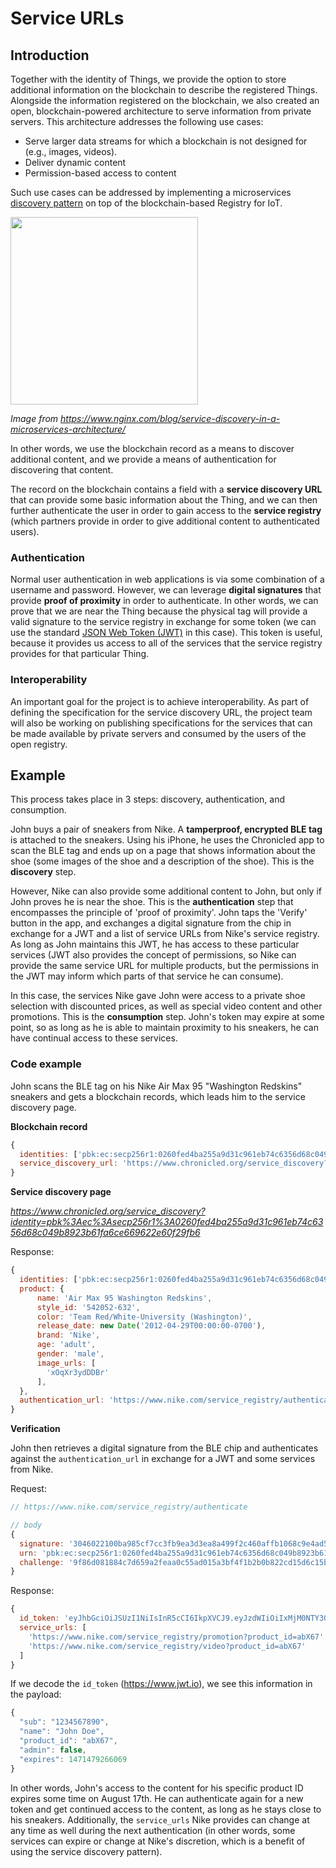 # Service URLs

## Introduction

Together with the identity of Things, we provide the option to store additional information on the blockchain to describe the registered Things. Alongside the information registered on the blockchain, we also created an open, blockchain-powered architecture to serve information from private servers. This architecture addresses the following use cases:

- Serve larger data streams for which a blockchain is not designed for (e.g., images, videos).
- Deliver dynamic content
- Permission-based access to content

Such use cases can be addressed by implementing a microservices <a href='https://www.nginx.com/blog/service-discovery-in-a-microservices-architecture/'>discovery pattern</a> on top of the blockchain-based Registry for IoT.

<img src='https://assets.wp.nginx.com/wp-content/uploads/2016/04/Richardson-microservices-part4-2_client-side-pattern.png' width='300' />

*Image from https://www.nginx.com/blog/service-discovery-in-a-microservices-architecture/*

In other words, we use the blockchain record as a means to discover additional content, and we provide a means of authentication for discovering that content.

The record on the blockchain contains a field with a **service discovery URL** that can provide some basic information about the Thing, and we can then further authenticate the user in order to gain access to the **service registry** (which partners provide in order to give additional content to authenticated users).

### Authentication

Normal user authentication in web applications is via some combination of a username and password. However, we can leverage **digital signatures** that provide **proof of proximity** in order to authenticate. In other words, we can prove that we are near the Thing because the physical tag will provide a valid signature to the service registry in exchange for some token (we can use the standard <a href='https://jwt.io/'>JSON Web Token (JWT)</a> in this case). This token is useful, because it provides us access to all of the services that the service registry provides for that particular Thing.

### Interoperability

An important goal for the project is to achieve interoperability. As part of defining the specification for the service discovery URL, the project team will also be working on publishing specifications for the services that can be made available by private servers and consumed by the users of the open registry.

## Example

This process takes place in 3 steps: discovery, authentication, and consumption.

John buys a pair of sneakers from Nike. A **tamperproof, encrypted BLE tag** is attached to the sneakers. Using his iPhone, he uses the Chronicled app to scan the BLE tag and ends up on a page that shows information about the shoe (some images of the shoe and a description of the shoe). This is the **discovery** step.

However, Nike can also provide some additional content to John, but only if John proves he is near the shoe. This is the **authentication** step that encompasses the principle of 'proof of proximity'. John taps the 'Verify' button in the app, and exchanges a digital signature from the chip in exchange for a JWT and a list of service URLs from Nike's service registry. As long as John maintains this JWT, he has access to these particular services (JWT also provides the concept of permissions, so Nike can provide the same service URL for multiple products, but the permissions in the JWT may inform which parts of that service he can consume).

In this case, the services Nike gave John were access to a private shoe selection with discounted prices, as well as special video content and other promotions. This is the **consumption** step. John's token may expire at some point, so as long as he is able to maintain proximity to his sneakers, he can have continual access to these services.

### Code example

John scans the BLE tag on his Nike Air Max 95 "Washington Redskins" sneakers and gets a blockchain records, which leads him to the service discovery page.

**Blockchain record**

```javascript
{
  identities: ['pbk:ec:secp256r1:0260fed4ba255a9d31c961eb74c6356d68c049b8923b61fa6ce669622e60f29fb6'],
  service_discovery_url: 'https://www.chronicled.org/service_discovery?identity=pbk:ec:secp256r1:0260fed4ba255a9d31c961eb74c6356d68c049b8923b61fa6ce669622e60f29fb6'
}
```
**Service discovery page**

*https://www.chronicled.org/service_discovery?identity=pbk%3Aec%3Asecp256r1%3A0260fed4ba255a9d31c961eb74c6356d68c049b8923b61fa6ce669622e60f29fb6*

Response:

```javascript
{
  identities: ['pbk:ec:secp256r1:0260fed4ba255a9d31c961eb74c6356d68c049b8923b61fa6ce669622e60f29fb6'],
  product: {
	  name: 'Air Max 95 Washington Redskins',
	  style_id: '542052-632',
	  color: 'Team Red/White-University (Washington)',
	  release_date: new Date('2012-04-29T00:00:00-0700'),
	  brand: 'Nike',
	  age: 'adult',
	  gender: 'male',
	  image_urls: [
	    'xOqXr3ydDDBr'
	  ],
  },
  authentication_url: 'https://www.nike.com/service_registry/authenticate'
}
```

**Verification**

John then retrieves a digital signature from the BLE chip and authenticates against the `authentication_url` in exchange for a JWT and some services from Nike.

Request:

```javascript
// https://www.nike.com/service_registry/authenticate

// body
{
  signature: '3046022100ba985cf7cc3fb9ea3d3ea8a499f2c460affb1068c9e4ad55971dd04b7d0e6ecd0221009ba952d8f499e3a638f159392c56f2fb8704ab64a9aa503629540e6049ec4466',
  urn: 'pbk:ec:secp256r1:0260fed4ba255a9d31c961eb74c6356d68c049b8923b61fa6ce669622e60f29fb6',
  challenge: '9f86d081884c7d659a2feaa0c55ad015a3bf4f1b2b0b822cd15d6c15b0f00a08'
}
```

Response:

```javascript
{
  id_token: 'eyJhbGciOiJSUzI1NiIsInR5cCI6IkpXVCJ9.eyJzdWIiOiIxMjM0NTY3ODkwIiwibmFtZSI6IkpvaG4gRG9lIiwicHJvZHVjdF9pZCI6ImFiWDY3IiwiYWRtaW4iOmZhbHNlLCJleHBpcmVzIjoxNDcxNDc5MjY2MDY5fQ.bzPZUuY0QP5yVp-aXWte_DhfyU4WhqlFcx9lBW75yWbG-lmN0Nfp3bjoH34w-BIj63PKoggdrrnTTSm5Oc-lWUUTX0bYWLnZuOnIOcc_xhXcZIFJjEaPbO5PbjRfGWPrnMMy4Fr0nCNCAHP282qNaHFADaTuFSBH4Kyej2vrGs0',
  service_urls: [
  	'https://www.nike.com/service_registry/promotion?product_id=abX67',
  	'https://www.nike.com/service_registry/video?product_id=abX67'
  ]
}
```

If we decode the `id_token` (https://www.jwt.io), we see this information in the payload:

```javascript
{
  "sub": "1234567890",
  "name": "John Doe",
  "product_id": "abX67",
  "admin": false,
  "expires": 1471479266069
}
```
In other words, John's access to the content for his specific product ID expires some time on August 17th. He can authenticate again for a new token and get continued access to the content, as long as he stays close to his sneakers. Additionally, the `service_urls` Nike provides can change at any time as well during the next authentication (in other words, some services can expire or change at Nike's discretion, which is a benefit of using the service discovery pattern).
